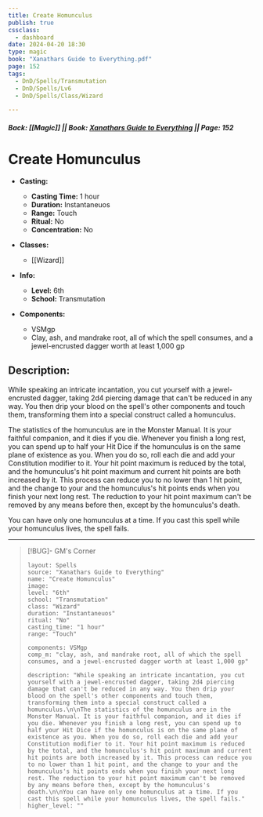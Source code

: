 ```yaml
---
title: Create Homunculus
publish: true
cssclass:
  - dashboard
date: 2024-04-20 18:30
type: magic
book: "Xanathars Guide to Everything.pdf"
page: 152
tags:
  - DnD/Spells/Transmutation
  - DnD/Spells/Lv6
  - DnD/Spells/Class/Wizard

---
```


##### Back: [[Magic]] || Book: [Xanathars Guide to Everything](https://drive.google.com/drive/folders/1O5bhpYizcIT5xxAoLOuzCRht_PVS7VSG?usp=sharing) || Page: 152

# Create Homunculus

- **Casting:**
    - **Casting Time:** 1 hour
    - **Duration:** Instantaneuos
    - **Range:** Touch
    - **Ritual:** No
    - **Concentration:** No
- **Classes:**
    - [[Wizard]]

- **Info:**
    - **Level:** 6th
    - **School:** Transmutation
- **Components:**
    - VSMgp
    - Clay, ash, and mandrake root, all of which the spell consumes, and a jewel-encrusted dagger worth at least 1,000 gp

## Description:
While speaking an intricate incantation, you cut yourself with a jewel-encrusted dagger, taking 2d4 piercing damage that can't be reduced in any way. You then drip your blood on the spell's other components and touch them, transforming them into a special construct called a homunculus.

The statistics of the homunculus are in the Monster Manual. It is your faithful companion, and it dies if you die. Whenever you finish a long rest, you can spend up to half your Hit Dice if the homunculus is on the same plane of existence as you. When you do so, roll each die and add your Constitution modifier to it. Your hit point maximum is reduced by the total, and the homunculus's hit point maximum and current hit points are both increased by it. This process can reduce you to no lower than 1 hit point, and the change to your and the homunculus's hit points ends when you finish your next long rest. The reduction to your hit point maximum can't be removed by any means before then, except by the homunculus's death.

You can have only one homunculus at a time. If you cast this spell while your homunculus lives, the spell fails.



---

> [!BUG]- GM's Corner
>
> ```statblock
> layout: Spells
> source: "Xanathars Guide to Everything"
> name: "Create Homunculus"
> image: 
> level: "6th"
> school: "Transmutation"
> class: "Wizard"
> duration: "Instantaneuos"
> ritual: "No"
> casting_time: "1 hour"
> range: "Touch"
>
> components: VSMgp
> comp_m: "clay, ash, and mandrake root, all of which the spell consumes, and a jewel-encrusted dagger worth at least 1,000 gp"
>
> description: "While speaking an intricate incantation, you cut yourself with a jewel-encrusted dagger, taking 2d4 piercing damage that can't be reduced in any way. You then drip your blood on the spell's other components and touch them, transforming them into a special construct called a homunculus.\n\nThe statistics of the homunculus are in the Monster Manual. It is your faithful companion, and it dies if you die. Whenever you finish a long rest, you can spend up to half your Hit Dice if the homunculus is on the same plane of existence as you. When you do so, roll each die and add your Constitution modifier to it. Your hit point maximum is reduced by the total, and the homunculus's hit point maximum and current hit points are both increased by it. This process can reduce you to no lower than 1 hit point, and the change to your and the homunculus's hit points ends when you finish your next long rest. The reduction to your hit point maximum can't be removed by any means before then, except by the homunculus's death.\n\nYou can have only one homunculus at a time. If you cast this spell while your homunculus lives, the spell fails."
> higher_level: ""
> ```
